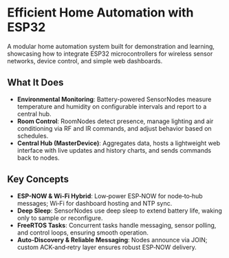 # Efficient Home Automation with ESP32
A modular home automation system built for demonstration and learning, showcasing how to integrate ESP32 microcontrollers for wireless sensor networks, device control, and simple web dashboards.

## What It Does
- **Environmental Monitoring**: Battery-powered SensorNodes measure temperature and humidity on configurable intervals and report to a central hub.
- **Room Control**: RoomNodes detect presence, manage lighting and air conditioning via RF and IR commands, and adjust behavior based on schedules.
- **Central Hub (MasterDevice)**: Aggregates data, hosts a lightweight web interface with live updates and history charts, and sends commands back to nodes.

## Key Concepts
- **ESP-NOW & Wi‑Fi Hybrid**: Low‑power ESP‑NOW for node‑to‑hub messages; Wi‑Fi for dashboard hosting and NTP sync.
- **Deep Sleep**: SensorNodes use deep sleep to extend battery life, waking only to sample or reconfigure.
- **FreeRTOS Tasks**: Concurrent tasks handle messaging, sensor polling, and control loops, ensuring smooth operation.
- **Auto‑Discovery & Reliable Messaging**: Nodes announce via JOIN; custom ACK‑and‑retry layer ensures robust ESP‑NOW delivery.
